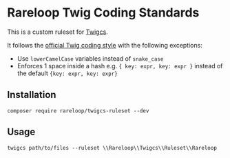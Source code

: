 # Rareloop Twig Coding Standards

This is a custom ruleset for [Twigcs](https://github.com/friendsoftwig/twigcs).

It follows the [official Twig coding style](http://twig.sensiolabs.org/doc/coding_standards.html) with the following exceptions:

- Use `lowerCamelCase` variables instead of `snake_case`
- Enforces 1 space inside a hash e.g. `{ key: expr, key: expr }` instead of the default `{key: expr, key: expr}`

## Installation

`composer require rareloop/twigcs-ruleset --dev`

## Usage

`twigcs path/to/files --ruleset \\Rareloop\\Twigcs\\Ruleset\\Rareloop`